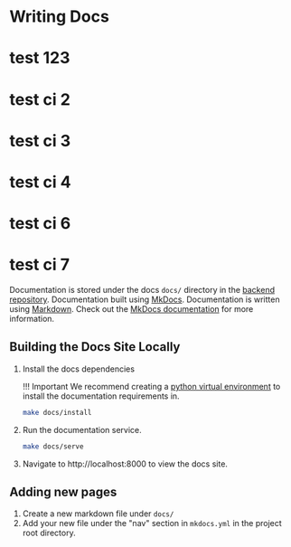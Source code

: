 # Writing Docs

# test 123
# test ci 2
# test ci 3
# test ci 4
# test ci 6
# test ci 7


Documentation is stored under the docs `docs/` directory in the [backend repository](https://github.com/ansible/galaxy_ng). Documentation built using [MkDocs](https://www.mkdocs.org/). Documentation is written using [Markdown](https://www.mkdocs.org/user-guide/writing-your-docs/#writing-with-markdown). Check out the [MkDocs documentation](https://www.mkdocs.org/getting-started/) for more information.

## Building the Docs Site Locally

1. Install the docs dependencies

    !!! Important
        We recommend creating a [python virtual environment](https://docs.python.org/3/library/venv.html) to install the documentation requirements in.

    ```bash
    make docs/install
    ```

2. Run the documentation service.

    ```bash
    make docs/serve
    ```

3. Navigate to http://localhost:8000 to view the docs site.


## Adding new pages

1. Create a new markdown file under `docs/`
2. Add your new file under the "nav" section in `mkdocs.yml` in the project root directory.